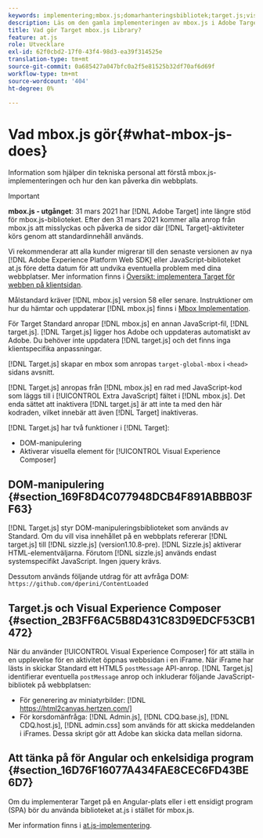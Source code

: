 ```yaml
---
keywords: implementering;mbox.js;domarhanteringsbibliotek;target.js;visual experience comser;iframe;angular sites;single page applications;single page app;SPA
description: Läs om den gamla implementeringen av mbox.js i Adobe Target. Migrera till Adobe Experience Platform Web SDK (AEP Web SDK) eller till den senaste versionen av at.js.
title: Vad gör Target mbox.js Library?
feature: at.js
role: Utvecklare
exl-id: 62f0cbd2-17f0-43f4-98d3-ea39f314525e
translation-type: tm+mt
source-git-commit: 0a685427a047bfc0a2f5e81525b32df70af6d69f
workflow-type: tm+mt
source-wordcount: '404'
ht-degree: 0%

---
```


# Vad mbox.js gör{#what-mbox-js-does}

Information som hjälper din tekniska personal att förstå mbox.js-implementeringen och hur den kan påverka din webbplats.

>[!IMPORTANT]
>
>**mbox.js - utgånget**: 31 mars 2021 har  [!DNL Adobe Target] inte längre stöd för mbox.js-biblioteket. Efter den 31 mars 2021 kommer alla anrop från mbox.js att misslyckas och påverka de sidor där [!DNL Target]-aktiviteter körs genom att standardinnehåll används.
>
>Vi rekommenderar att alla kunder migrerar till den senaste versionen av nya [!DNL Adobe Experience Platform Web SDK] eller JavaScript-biblioteket at.js före detta datum för att undvika eventuella problem med dina webbplatser. Mer information finns i [Översikt: implementera Target för webben på klientsidan](/help/c-implementing-target/c-implementing-target-for-client-side-web/implement-target-for-client-side-web.md).

Målstandard kräver [!DNL mbox.js] version 58 eller senare. Instruktioner om hur du hämtar och uppdaterar [!DNL mbox.js] finns i [Mbox Implementation](/help/c-implementing-target/c-implementing-target-for-client-side-web/t-mbox-download/mbox-download.md#task_4EAE26BB84FD4E1D858F411AEDF4B420).

För Target Standard anropar [!DNL mbox.js] en annan JavaScript-fil, [!DNL target.js]. [!DNL Target.js] ligger hos Adobe och uppdateras automatiskt av Adobe. Du behöver inte uppdatera [!DNL target.js] och det finns inga klientspecifika anpassningar.

[!DNL Target.js] skapar en mbox som anropas  `target-global-mbox` i  `<head>` sidans avsnitt.

[!DNL Target.js] anropas från  [!DNL mbox.js] en rad med JavaScript-kod som läggs till i  [!UICONTROL Extra JavaScript] fältet i  [!DNL mbox.js]. Det enda sättet att inaktivera [!DNL target.js] är att inte ta med den här kodraden, vilket innebär att även [!DNL Target] inaktiveras.

[!DNL Target.js] har två funktioner i  [!DNL Target]:

* DOM-manipulering
* Aktiverar visuella element för [!UICONTROL Visual Experience Composer]

## DOM-manipulering {#section_169F8D4C077948DCB4F891ABBB03FF63}

[!DNL Target.js] styr DOM-manipuleringsbiblioteket som används av Standard. Om du vill visa innehållet på en webbplats refererar [!DNL target.js] till [!DNL sizzle.js] (version1.10.8-pre). [!DNL Sizzle.js] aktiverar HTML-elementväljarna. Förutom [!DNL sizzle.js] används endast systemspecifikt JavaScript. Ingen jquery krävs.

Dessutom används följande utdrag för att avfråga DOM:
`https://github.com/dperini/ContentLoaded`

## Target.js och Visual Experience Composer {#section_2B3FF6AC5B8D431C83D9EDCF53CB1472}

När du använder [!UICONTROL Visual Experience Composer] för att ställa in en upplevelse för en aktivitet öppnas webbsidan i en iFrame. När iFrame har lästs in skickar Standard ett HTML5 `postMessage` API-anrop. [!DNL Target.js] identifierar eventuella  `postMessage` anrop och inkluderar följande JavaScript-bibliotek på webbplatsen:

* För generering av miniatyrbilder: [!DNL https://html2canvas.hertzen.com/]
* För korsdomänfråga: [!DNL Admin.js], [!DNL CDQ.base.js], [!DNL CDQ.host.js], [!DNL admin.css] som används för att skicka meddelanden i iFrames. Dessa skript gör att Adobe kan skicka data mellan sidorna.

## Att tänka på för Angular och enkelsidiga program {#section_16D76F16077A434FAE8CEC6FD43BE6D7}

Om du implementerar Target på en Angular-plats eller i ett ensidigt program (SPA) bör du använda biblioteket at.js i stället för mbox.js.

Mer information finns i [at.js-implementering](/help/c-implementing-target/c-implementing-target-for-client-side-web/t-mbox-download/c-target-atjs-implementation/target-atjs-implementation.md#concept_8AC8D169E02944B1A547A0CAD97EAC17).
